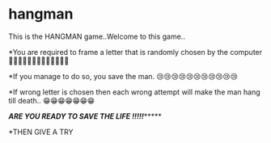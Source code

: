 # hangman
This is the HANGMAN game..Welcome to this game..


*You are required to frame a letter that is randomly chosen by the computer  🦾🦾🦾🦾🦾🦾🦾🦾🦾🦾🦾🦾🦾

*If you manage to do so, you save the man.   😢😢😢😢😢😢😢😢😢😢😢

*If wrong letter is chosen then each wrong attempt will make the man hang till death..    😁😁😁😁😁😁😁

*************************ARE YOU READY TO SAVE THE LIFE !!!!!******************************



*THEN GIVE A TRY
